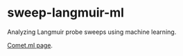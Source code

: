 # sweep-langmuir-ml
Analyzing Langmuir probe sweeps using machine learning. 

[Comet.ml page](https://www.comet.ml/physicistphil/sweep-langmuir-ml).
